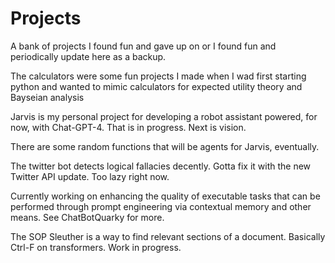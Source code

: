 # Projects
A bank of projects I found fun and gave up on or I found fun and periodically update here as a backup.


The calculators were some fun projects I made when I wad first starting python and wanted to mimic calculators for expected utility theory and Bayseian analysis

Jarvis is my personal project for developing a robot assistant powered, for now, with Chat-GPT-4. That is in progress. Next is vision.

There are some random functions that will be agents for Jarvis, eventually.

The twitter bot detects logical fallacies decently. Gotta fix it with the new Twitter API update. Too lazy right now.

Currently working on enhancing the quality of executable tasks that can be performed through prompt engineering via contextual memory and other means. See ChatBotQuarky for more.

The SOP Sleuther is a way to find relevant sections of a document. Basically Ctrl-F on transformers. Work in progress.

